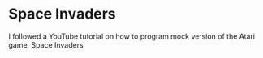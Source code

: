 # Space Invaders
I followed a YouTube tutorial on how to program mock version of the Atari game, Space Invaders

